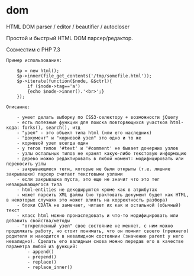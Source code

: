 # dom

HTML DOM parser / editor / beautifier / autocloser

Простой и быстрый HTML DOM парсер/редактор.

Совместим с PHP 7.3
	
	Пример использования:
	
		$p = new html();
		$p->inner(file_get_contents('/tmp/somefile.html'));
		$p->iterate(function($node, &$ctrl){
			if ($node->tag=='a')
			{echo $node->inner().'<br>';}
		});
	
	Описание:
	
		- умеет делать выборку по CSS3-селектору + возможности jQuery
		- есть полезные функции для поиска повторяющихся участков html-кода: forks(), search(), итд
		- "узел" - это объект типа html (или его наследник)
		- "документ" и "корневой узел" это одно и то же
		- корневой узел всегда один
		- у тегов типов '#text' и '#comment' не бывает дочерних узлов
		- узлы остальных типов не хранят какую-либо текстовую информацию
		- дерево можно редактировать в любой момент: модифицировать или переносить узлы
		- закрывающиеся теги, которые не были открыты (т.е. лишние закрывашки) парсер считает текстовыми узлами
		- если закрывашка пуста, это еще не значит что это тег незакрывающегося типа
		- html-entities не декодируются кроме как в атрибутах
		- может парсить XML файлы (но трактовать документ будет как HTML, в некоторых случаях это может влиять на корректность разбора)
		- блоки CDATA не замечает, читает их как и остальной (обычный) текст
		- класс html можно пронаследовать и что-то модифицировать или добавить свойства/методы
		- "открепленный узел" свое состояние не меняет, с ним можно продолжать работу, но стоит понимать, что он помнит своего (прежнего) родителя и находится в невалидном состоянии (значение parent у него невалидно). Сделать его валидным снова можно передав его в качестве параметра любой из функций:
			- append()
			- prepend()
			- replace()
			- replace_inner()

